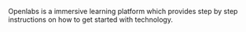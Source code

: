 Openlabs is a immersive learning platform which provides step by step instructions on how to get started with technology.
